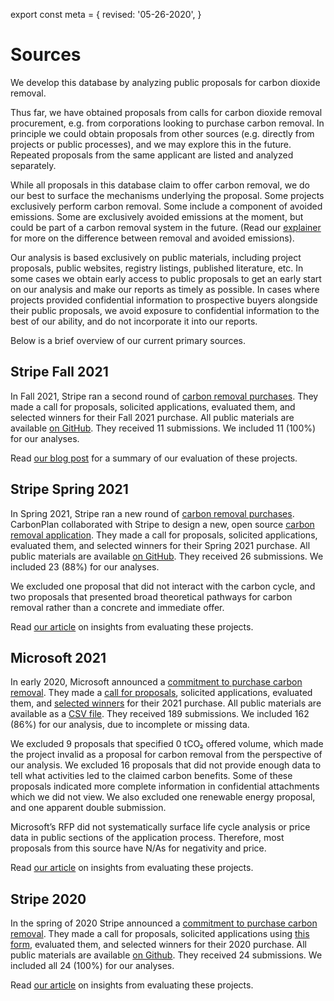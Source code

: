 export const meta = {
  revised: '05-26-2020',
}

# Sources

We develop this database by analyzing public proposals for carbon dioxide removal.

Thus far, we have obtained proposals from calls for carbon dioxide removal procurement, e.g. from corporations looking to purchase carbon removal. In principle we could obtain proposals from other sources (e.g. directly from projects or public processes), and we may explore this in the future. Repeated proposals from the same applicant are listed and analyzed separately.

While all proposals in this database claim to offer carbon removal, we do our best to surface the mechanisms underlying the proposal. Some projects exclusively perform carbon removal. Some include a component of avoided emissions. Some are exclusively avoided emissions at the moment, but could be part of a carbon removal system in the future. (Read our [explainer](https://carbonplan.org/research/carbon-removal-mechanisms) for more on the difference between removal and avoided emissions).

Our analysis is based exclusively on public materials, including project proposals, public websites, registry listings, published literature, etc. In some cases we obtain early access to public proposals to get an early start on our analysis and make our reports as timely as possible. In cases where projects provided confidential information to prospective buyers alongside their public proposals, we avoid exposure to confidential information to the best of our ability, and do not incorporate it into our reports.

Below is a brief overview of our current primary sources.

## Stripe Fall 2021

In Fall 2021, Stripe ran a second round of [carbon removal purchases](https://stripe.com/newsroom/news/fall-21-carbon-removal-purchases). They made a call for proposals, solicited applications, evaluated them, and selected winners for their Fall 2021 purchase. All public materials are available [on GitHub](https://github.com/stripe/carbon-removal-source-materials). They received 11 submissions. We included 11 (100%) for our analyses.

Read [our blog post](https://carbonplan.org/blog/stripe-2021-additions) for a summary of our evaluation of these projects.

## Stripe Spring 2021

In Spring 2021, Stripe ran a new round of [carbon removal purchases](https://stripe.com/newsroom/news/spring-21-carbon-removal-purchases). CarbonPlan collaborated with Stripe to design a new, open source [carbon removal application](https://github.com/carbonplan/carbon-removal-application). They made a call for proposals, solicited applications, evaluated them, and selected winners for their Spring 2021 purchase. All public materials are available [on GitHub](https://github.com/stripe/carbon-removal-source-materials). They received 26 submissions. We included 23 (88%) for our analyses.

We excluded one proposal that did not interact with the carbon cycle, and two proposals that presented broad theoretical pathways for carbon removal rather than a concrete and immediate offer.

Read [our article](https://carbonplan.org/research/stripe-2021-insights) on insights from evaluating these projects.

## Microsoft 2021

In early 2020, Microsoft announced a [commitment to purchase carbon removal](https://blogs.microsoft.com/blog/2020/01/16/microsoft-will-be-carbon-negative-by-2030/). They made a [call for proposals](https://blogs.microsoft.com/on-the-issues/2020/07/21/carbon-negative-transform-to-net-zero/), solicited applications, evaluated them, and [selected winners](https://query.prod.cms.rt.microsoft.com/cms/api/am/binary/RE4MDlc) for their 2021 purchase. All public materials are available as a [CSV file](https://app.powerbi.com/view?r=eyJrIjoiOGM2MGFlNGYtMGNlNy00YzY5LWEyMTAtOTA0ODEyNzEzYTczIiwidCI6ImMxMzZlZWMwLWZlOTItNDVlMC1iZWFlLTQ2OTg0OTczZTIzMiIsImMiOjF9). They received 189 submissions. We included 162 (86%) for our analysis, due to incomplete or missing data.

We excluded 9 proposals that specified 0 tCO₂ offered volume, which made the project invalid as a proposal for carbon removal from the perspective of our analysis. We excluded 16 proposals that did not provide enough data to tell what activities led to the claimed carbon benefits. Some of these proposals indicated more complete information in confidential attachments which we did not view. We also excluded one renewable energy proposal, and one apparent double submission.

Microsoft’s RFP did not systematically surface life cycle analysis or price data in public sections of the application process. Therefore, most proposals from this source have N/As for negativity and price.

Read [our article](https://carbonplan.org/research/microsoft-2021-insights) on insights from evaluating these projects.

## Stripe 2020

In the spring of 2020 Stripe announced a [commitment to purchase carbon removal](https://stripe.com/blog/negative-emissions-commitment). They made a call for proposals, solicited applications using [this form](https://github.com/stripe/negative-emissions-source-materials/blob/master/project_applicaton_template.pdf), evaluated them, and selected winners for their 2020 purchase. All public materials are available [on Github](https://github.com/stripe/negative-emissions-source-materials). They received 24 submissions. We included all 24 (100%) for our analyses.

Read [our article](https://carbonplan.org/research/stripe-2020-insights) on insights from evaluating these projects.
